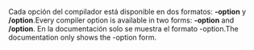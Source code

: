 
<span data-ttu-id="237fa-101">Cada opción del compilador está disponible en dos formatos: **-option** y **/option**.</span><span class="sxs-lookup"><span data-stu-id="237fa-101">Every compiler option is available in two forms: **-option** and **/option**.</span></span> <span data-ttu-id="237fa-102">En la documentación solo se muestra el formato -option.</span><span class="sxs-lookup"><span data-stu-id="237fa-102">The documentation only shows the -option form.</span></span> 
